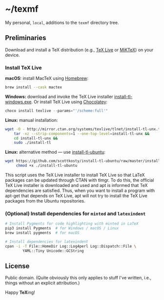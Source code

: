 # ~/texmf

My personal, `local`, additions to the `texmf` directory tree.

## Preliminaries

Download and install a TeX distribution (e.g., [TeX Live](https://www.tug.org/texlive/) or [MiKTeX](https://miktex.org/)) on your device.

### Install TeX Live

**macOS:** install MacTeX using [Homebrew](https://brew.sh):

```bash
brew install --cask mactex
```

**Windows:** download and invoke the TeX Live installer [install-tl-windows.exe](http://mirror.ctan.org/systems/texlive/tlnet/install-tl-windows.exe). Or install TeX Live using [Chocolatey](https://chocolatey.org):

```powershell
choco install texlive --params="'/scheme:full'"
```

**Linux:** manual installation:

```bash
wget -O - http://mirror.ctan.org/systems/texlive/tlnet/install-tl-unx.tar.gz |
    tar -xz --strip-components=1 --one-top-level=install-tl-unx &&
    cd install-tl-unx &&
    sudo ./install-tl
```

**Linux:** alternative method — use [install-tl-ubuntu](https://github.com/scottkosty/install-tl-ubuntu/tree/master):

```bash
wget https://github.com/scottkosty/install-tl-ubuntu/raw/master/install-tl-ubuntu &&
     chmod +x ./install-tl-ubuntu
```

This script uses the TeX Live installer to install TeX Live so that LaTeX packages can be updated through CTAN with tlmgr. To do this, the official TeX Live installer is downloaded and used and apt is informed that TeX dependencies are satisfied. Thus, when you want to install a program with apt-get that depends on TeX Live, apt will not try to install the TeX Live packages from the Ubuntu repositories.

### (Optional) Install dependencies for `minted` and `latexindent`

```bash
# Install Pygments for code highlighting with minted in LaTeX
pip3 install Pygments  # for Windows / macOS / Linux
brew install pygments  # for macOS

# Install dependencies for latexindent
cpan -i -T File::HomeDir Log::Log4perl Log::Dispatch::File \
        YAML::Tiny Unicode::GCString
```

## License

Public domain. (Quite obviously this only applies to stuff I've written, i.e., things without an explicit attribution.)

Happy **TeX**ing!
